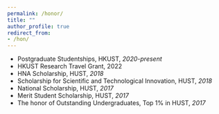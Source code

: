 ```yaml
---
permalink: /honor/
title: ""
author_profile: true
redirect_from: 
- /hon/
---
```


- Postgraduate Studentships, HKUST, *2020-present*
- HKUST Research Travel Grant, 2022
- HNA Scholarship, HUST, *2018*
- Scholarship for Scientific and Technological Innovation, HUST, *2018*
- National Scholarship, HUST, *2017*
- Merit Student Scholarship, HUST, *2017*
- The honor of Outstanding Undergraduates, Top 1% in HUST, *2017*
